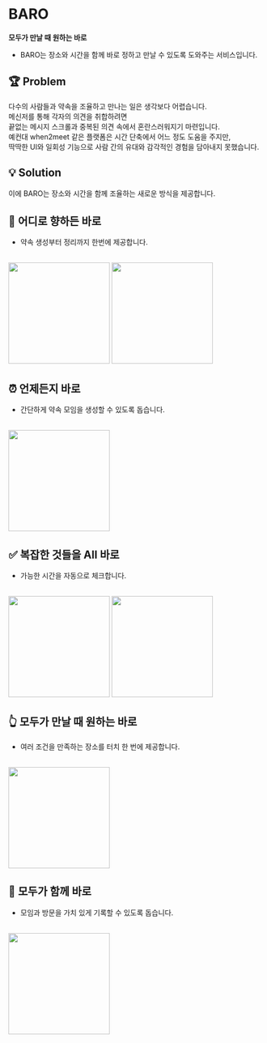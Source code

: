 # BARO

**모두가 만날 때 원하는 바로**
- BARO는 장소와 시간을 함께 바로 정하고 만날 수 있도록 
도와주는 서비스입니다.


## 🏆 Problem

  다수의 사람들과 약속을 조율하고 만나는 일은 생각보다 어렵습니다. 
  <br>메신저를 통해 각자의 의견을 취합하려면 
  <br>끝없는 메시지 스크롤과 중복된 의견 속에서 혼란스러워지기 마련입니다. 
  <br>예컨대 when2meet 같은 플랫폼은 시간 단축에서 어느 정도 도움을 주지만, 
  <br>딱딱한 UI와 일회성 기능으로 사람 간의 유대와 감각적인 경험을 담아내지 못했습니다.

## 💡 Solution

이에 BARO는 장소와 시간을 함께 조율하는 새로운 방식을 제공합니다.

## 🚀 어디로 향하든 바로
  - 약속 생성부터 정리까지 한번에 제공합니다. 
  <br>
  <img src="https://github.com/user-attachments/assets/a3d1ee87-2fc2-41a4-9cf0-e7bfa30f3b78" width="200">  
  <img src="https://github.com/user-attachments/assets/33e42555-5b9d-4407-87b4-00878032bea8" width="200">  
<br>

## ⏰ 언제든지 바로
  - 간단하게 약속 모임을 생성할 수 있도록 돕습니다.
  <br>
  <img src="https://github.com/user-attachments/assets/60e48e90-9257-4c22-a49c-cc5057677015" width="200">

<br>

## ✅ 복잡한 것들을 All 바로 
  - 가능한 시간을 자동으로 체크합니다.
  <br>
  <img src="https://github.com/user-attachments/assets/fd69f337-06ef-46b1-aed6-34fd9e9c9316" width="200">
  <img src="https://github.com/user-attachments/assets/ae7e4dec-92f0-4e31-a164-9b13bbe52f17" width="200">
<br>

## 👆 모두가 만날 때 원하는 바로  
  - 여러 조건을 만족하는 장소를 터치 한 번에 제공합니다.
  <br>
  <img src="https://github.com/user-attachments/assets/0a162e0b-8a60-48ac-b2d9-b7731496b16e" width="200">  
<br>

## 📍 모두가 함께 바로
  - 모임과 방문을 가치 있게 기록할 수 있도록 돕습니다.
  <br>
  <img src="https://github.com/user-attachments/assets/218453be-fb9f-4566-bfcc-e201a8cac655" width="200">  
<br>


